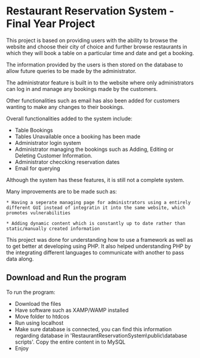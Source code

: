 # Restaurant Reservation System - Final Year Project

This project is based on providing users with the ability to browse the website and choose their city of choice and further browse restaurants in which they will book a table on a particular time and date and get a booking.

The information provided by the users is then stored on the database to allow future queries to be made by the administrator.

The administrator feature is built in to the website where only administrators can log in and manage any bookings made by the customers. 

Other functionalities such as email has also been added for customers wanting to make any changes to their bookings.

Overall functionalities added to the system include:

* Table Bookings
* Tables Unavailable once a booking has been made
* Administrator login system
* Administrator managing the bookings such as Adding, Editing or Deleting Customer Information.
* Administrator checcking reservation dates
* Email for querying

Although the system has these features, it is still not a complete system. 

Many improvements are to be made such as:

	* Having a seperate managing page for administrators using a entirely different GUI instead of integratin it into the same website, which promotes vulnerabilities

	* Adding dynamic content which is constantly up to date rather than static/manually created information

This project was done for understanding how to use a framework as well as to get better at developing using PHP. It also helped understanding PHP by the integrating different languages to communicate with another to pass data along.

## Download and Run the program

To run the program:

* Download the files
* Have software such as XAMP/WAMP installed
* Move folder to htdcos
* Run using localhost
* Make sure database is connected, you can find this information regarding database in 'RestaurantReservationSystem\public\database scripts'. Copy the entire content in to MySQL
* Enjoy 
